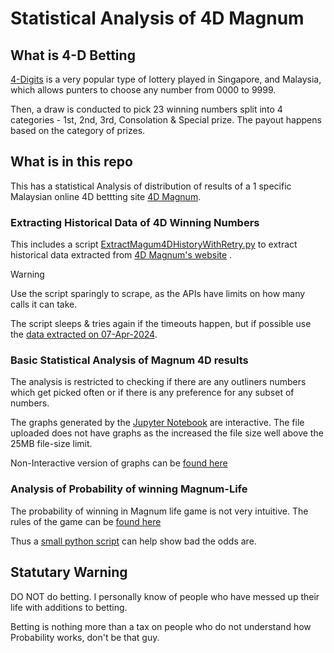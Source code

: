# Statistical Analysis of 4D Magnum

## What is 4-D Betting
[4-Digits](https://en.wikipedia.org/wiki/4-Digits) is a very popular type of lottery played in Singapore, and Malaysia, which allows punters to choose any number from 0000 to 9999. 

Then, a draw is conducted to pick 23 winning numbers split into 4 categories - 1st, 2nd, 3rd, Consolation & Special prize. The payout happens based on the category of prizes.

## What is in this repo
This has a statistical Analysis of distribution of results of a 1 specific Malaysian online 4D bettting site [4D Magnum](https://magnum4d.my/en/).


### Extracting Historical Data of 4D Winning Numbers 
This includes a script [ExtractMagum4DHistoryWithRetry.py](ExtractMagum4DHistoryWithRetry.py) to extract historical data extracted from [4D Magnum's website](https://magnum4d.my/en/winning-history) .

> [!WARNING]
> Use the script sparingly to scrape, as the APIs have limits on how many calls it can take.

The script sleeps & tries again if the timeouts happen, but if possible use the [data extracted on 07-Apr-2024](winning_history_4D_Magnum.csv).

### Basic Statistical Analysis of Magnum 4D results
The analysis is restricted to checking if there are any outliners numbers which get picked often or if there is any preference for any subset of numbers.

The graphs generated by the [Jupyter Notebook](Magnum4D.ipynb) are interactive. The file uploaded does not have graphs as the increased the file size well above the 25MB file-size limit.

Non-Interactive version of graphs can be [found here](graphs/)

### Analysis of Probability of winning Magnum-Life
The probability of winning in Magnum life game is not very intuitive. The rules of the game can be [found here](https://magnum4d.my/en/magnum-life)

Thus a [small python script](CalculateProbablitiesOfMagnumLife.py) can help show bad the odds are.


## Statutary Warning
DO NOT do betting. I personally know of people who have messed up their life with additions to betting. 

Betting is nothing more than a tax on people who do not understand how Probability works, don't be that guy.
